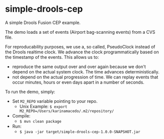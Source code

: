 # simple-drools-cep
A simple Drools Fusion CEP example.

The demo loads a set of events (Airport bag-scanning events) from a CVS file.

For reproducability purposes, we use a, so called, PseudoClock instead of the Drools realtime clock. We advance the clock programmatically based on the timestamp of the events.
This allows us to:
* reproduce the same output over and over again because we don't depend on the actual system clock. The time advances deterministically.
* not depend on the actual progression of time. We can replay events that occur minutes, hours or even days apart in a number of seconds.

To run the demo, simply:
* Set `M2_REPO` variable pointing to your repo. 
  * Unix Example: `$ export M2_REPO=/Users/karinamacedo/.m2/repository/`
* Compile:
  * `$ mvn clean package`
* Run: 
  * `$ java -jar target/simple-drools-cep-1.0.0-SNAPSHOT.jar`
